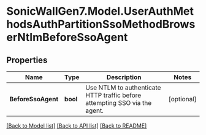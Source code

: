 # SonicWallGen7.Model.UserAuthMethodsAuthPartitionSsoMethodBrowserNtlmBeforeSsoAgent

## Properties

Name | Type | Description | Notes
------------ | ------------- | ------------- | -------------
**BeforeSsoAgent** | **bool** | Use NTLM to authenticate HTTP traffic before attempting SSO via the agent. | [optional] 

[[Back to Model list]](../README.md#documentation-for-models) [[Back to API list]](../README.md#documentation-for-api-endpoints) [[Back to README]](../README.md)

